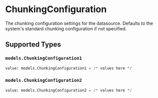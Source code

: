 # ChunkingConfiguration

The chunking configuration settings for the datasource. Defaults to the system's standard chunking configuration if not specified.


## Supported Types

### `models.ChunkingConfiguration1`

```python
value: models.ChunkingConfiguration1 = /* values here */
```

### `models.ChunkingConfiguration2`

```python
value: models.ChunkingConfiguration2 = /* values here */
```

